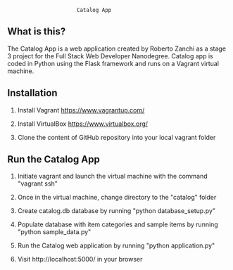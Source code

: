 
                          Catalog App

  What is this?
  -----------

  The Catalog App is a web application created by Roberto 
  Zanchi as a stage 3 project for the Full Stack Web Developer
  Nanodegree. Catalog app is coded in Python using the Flask
  framework and runs on a Vagrant virtual machine.
  

  Installation
  ------------------

  1) Install Vagrant https://www.vagrantup.com/

  2) Install VirtualBox https://www.virtualbox.org/

  3) Clone the content of GitHub repository into your local vagrant folder


  Run the Catalog App
  ------------------

  1) Initiate vagrant and launch the virtual machine with the command "vagrant ssh"

  2) Once in the virtual machine, change directory to the "catalog" folder

  3) Create catalog.db database by running "python database_setup.py"

  4) Populate database with item categories and sample items by running "python sample_data.py"

  5) Run the Catalog web application by running "python application.py"

  6) Visit http://localhost:5000/ in your browser